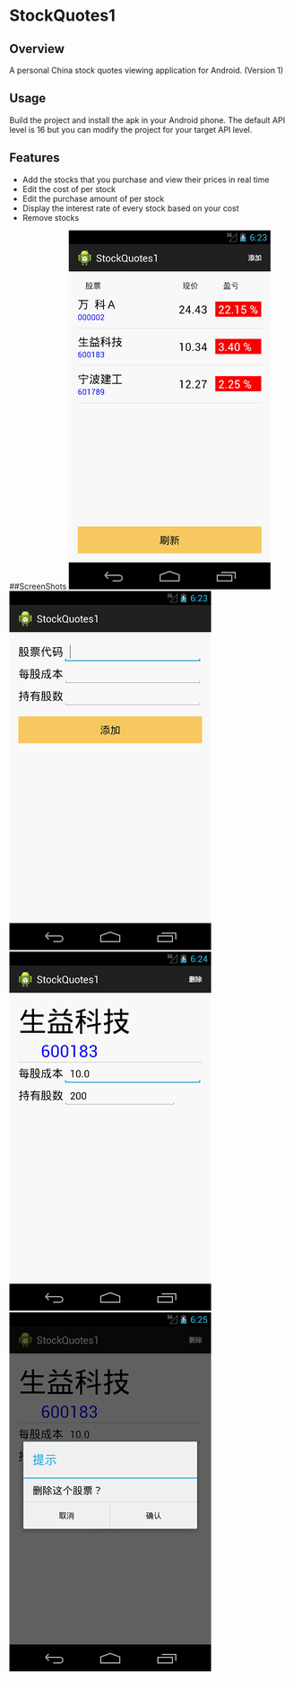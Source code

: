 # StockQuotes1

## Overview
A personal China stock quotes viewing application for Android. (Version 1)

## Usage
Build the project and install the apk in your Android phone. The default API level is 16 but you can modify the project for your target API level.

## Features
* Add the stocks that you purchase and view their prices in real time
* Edit the cost of per stock
* Edit the purchase amount of per stock
* Display the interest rate of every stock based on your cost
* Remove stocks

##ScreenShots
![image](/screenshots/main.png) 
![image](/screenshots/add.png)
![image](/screenshots/edit.png) 
![image](/screenshots/del.png)